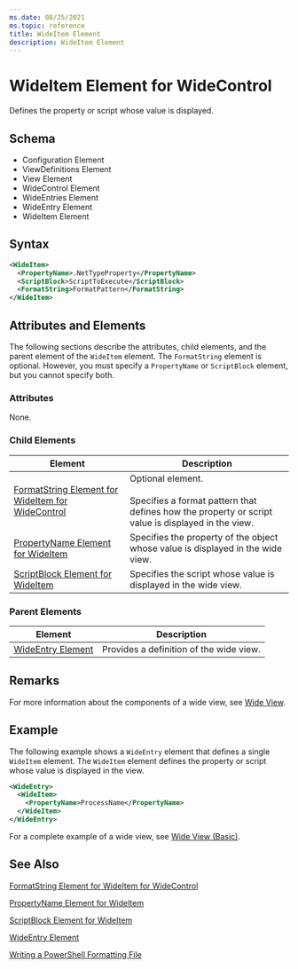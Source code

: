 ```yaml
---
ms.date: 08/25/2021
ms.topic: reference
title: WideItem Element
description: WideItem Element
---
```

# WideItem Element for WideControl

Defines the property or script whose value is displayed.

## Schema

- Configuration Element
- ViewDefinitions Element
- View Element
- WideControl Element
- WideEntries Element
- WideEntry Element
- WideItem Element

## Syntax

```xml
<WideItem>
  <PropertyName>.NetTypeProperty</PropertyName>
  <ScriptBlock>ScriptToExecute</ScriptBlock>
  <FormatString>FormatPattern</FormatString>
</WideItem>
```

## Attributes and Elements

The following sections describe the attributes, child elements, and the parent element of the
`WideItem` element. The `FormatString` element is optional. However, you must specify a
`PropertyName` or `ScriptBlock` element, but you cannot specify both.

### Attributes

None.

### Child Elements

|Element|Description|
|-------------|-----------------|
|[FormatString Element for WideItem for WideControl](./formatstring-element-for-wideitem-for-widecontrol-format.md)|Optional element.<br /><br /> Specifies a format pattern that defines how the property or script value is displayed in the view.|
|[PropertyName Element for WideItem](./propertyname-element-for-wideitem-for-widecontrol-format.md)|Specifies the property of the object whose value is displayed in the wide view.|
|[ScriptBlock Element for WideItem](./scriptblock-element-for-wideitem-for-widecontrol-format.md)|Specifies the script whose value is displayed in the wide view.|

### Parent Elements

|Element|Description|
|-------------|-----------------|
|[WideEntry Element](./wideentry-element-for-widecontrol-format.md)|Provides a definition of the wide view.|

## Remarks

For more information about the components of a wide view, see [Wide View](./creating-a-wide-view.md).

## Example

The following example shows a `WideEntry` element that defines a single `WideItem` element. The
`WideItem` element defines the property or script whose value is displayed in the view.

```xml
<WideEntry>
  <WideItem>
    <PropertyName>ProcessName</PropertyName>
  </WideItem>
</WideEntry>
```

For a complete example of a wide view, see [Wide View (Basic)](./wide-view-basic.md).

## See Also

[FormatString Element for WideItem for WideControl](./formatstring-element-for-wideitem-for-widecontrol-format.md)

[PropertyName Element for WideItem](./propertyname-element-for-wideitem-for-widecontrol-format.md)

[ScriptBlock Element for WideItem](./scriptblock-element-for-wideitem-for-widecontrol-format.md)

[WideEntry Element](./wideentry-element-for-widecontrol-format.md)

[Writing a PowerShell Formatting File](./writing-a-powershell-formatting-file.md)
